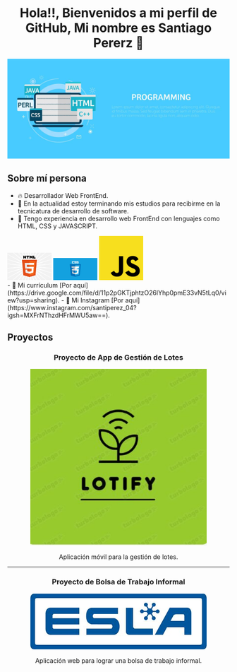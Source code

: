 <div align="center">
<h1 align="center">Hola!!,  Bienvenidos a mi perfil de GitHub, Mi nombre es Santiago Pererz 👋</h1>
</div>

<img src="./programming-code-on-laptop-banner-vector-flat-illustration.jpg" alt="Banner">



## Sobre mí persona

- 🔥 Desarrollador Web FrontEnd.
- 🚀 En la actualidad estoy terminando mis estudios para recibirme en la tecnicatura de desarrollo de software.
- 🚀 Tengo experiencia en desarrollo web FrontEnd con lenguajes como HTML, CSS y JAVASCRIPT.
<div>
<img src="./html.webp" width="100" alt="App de Bolsa de Trabajo Informal ">
<img src="./css.png" width="100" alt="App de Bolsa de Trabajo Informal ">
<img src="./js.png" width="100" alt="App de Bolsa de Trabajo Informal ">
</div>
- 🚀 Mi currículum [Por aquí](https://drive.google.com/file/d/11p2pGKTjphtzO26lYhp0pmE33vN5tLq0/view?usp=sharing).
- 🚀 Mi Instagram [Por aquí](https://www.instagram.com/santiperez_04?igsh=MXFrNThzdHFrMWU5aw==).

<br>

## Proyectos
<td width="50%">
<h3 align="center">Proyecto de App de Gestión de Lotes</h3>
<div align="center">
<img src="ejemplo1.jpg" width="400" alt="App de Gestión de Lotes">
<p>Aplicación móvil para la gestión de lotes.</p>
</div>
</td>
<hr>
<td width="50%">
<h3 align="center">Proyecto de Bolsa de Trabajo Informal</h3>
<div align="center">                                       
<img src="ejemplo2.jpg" width="400" alt="App de Bolsa de Trabajo Informal ">
<br>
<p>Aplicación web para lograr una bolsa de trabajo informal.</p>
</div>                                                             
</td>
<br>
